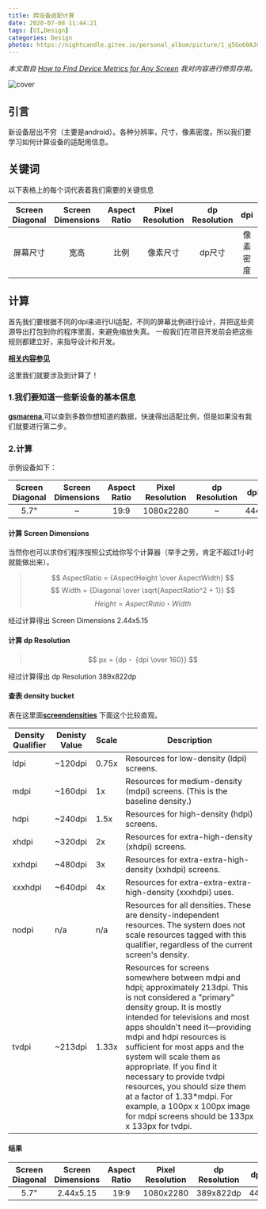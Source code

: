 ```yaml
---
title: 跨设备适配计算
date: 2020-07-08 11:44:21
tags: [UI,Design]
categories: Design
photos: https://nightcandle.gitee.io/personal_album/picture/1_q5Go60AJCvjJan7Yl9i3yw.png
---
```


*本文取自 [How to Find Device Metrics for Any Screen](https://medium.com/google-design/how-to-find-device-metrics-for-any-screen-62b9ad84d097) 我对内容进行修剪存用。*

![cover](https://nightcandle.gitee.io/personal_album/picture/1_q5Go60AJCvjJan7Yl9i3yw.png)

## 引言

新设备层出不穷（主要是android）。各种分辨率，尺寸，像素密度。所以我们要学习如何计算设备的适配用信息。

## 关键词

以下表格上的每个词代表着我们需要的关键信息

| Screen Diagonal | Screen Dimensions | Aspect Ratio | Pixel Resolution | dp Resolution | dpi | Density Bucket | 
| :----: | :----: | :----: | :----: | :----: | :----: | :----: |
| 屏幕尺寸 | 宽高 | 比例 | 像素尺寸 | dp尺寸 | 像素密度 | 适配 |

## 计算

首先我们要根据不同的dpi来进行UI适配，不同的屏幕比例进行设计，并把这些资源导出打包到你的程序里面，来避免缩放失真。
一般我们在项目开发前会把这些规则都建立好，来指导设计和开发。

[**相关内容参见**](https://developer.android.com/training/multiscreen/screendensities)

这里我们就要涉及到计算了！

### 1.我们要知道一些新设备的基本信息
[**gsmarena**](https://www.gsmarena.com/search.php3?),可以查到多数你想知道的数据，快速得出适配比例，但是如果没有我们就要进行第二步。

### 2.计算

示例设备如下：

| Screen Diagonal | Screen Dimensions | Aspect Ratio | Pixel Resolution | dp Resolution | dpi | Density Bucket | 
| :----: | :----: | :----: | :----: | :----: | :----: | :----: |
| 5.7" | ~ | 19:9 | 1080x2280 | ~ | 444 | ~ |

#### 计算 Screen Dimensions

当然你也可以求你们程序按照公式给你写个计算器（举手之劳，肯定不超过1小时就能做出来）。

> $$ AspectRatio = {AspectHeight \over AspectWidth} $$
  $$ Width = {Diagonal \over \sqrt{AspectRatio^2 + 1}} $$
  $$ Height = {AspectRatio・Width} $$

经过计算得出 Screen Dimensions 2.44x5.15

#### 计算 dp Resolution

> $$ px = {dp・ {dpi \over 160}} $$

经过计算得出 dp Resolution 389x822dp

#### 查表 density bucket 

表在这里面[**screendensities**](https://developer.android.com/training/multiscreen/screendensities)
下面这个比较直观。

<!-- Copyright 2020 Google LLC.
   SPDX-License-Identifier: Apache-2.0 -->
| Density Qualifier | Denisty Value | Scale | Description |
| --------------- | ----------------- | ----------------- | ----------------- |
| ldpi | ~120dpi | 0.75x | Resources for low-density (ldpi) screens. |
| mdpi | ~160dpi | 1x | Resources for medium-density (mdpi) screens. (This is the baseline density.) |
| hdpi | ~240dpi | 1.5x | Resources for high-density (hdpi) screens. |
| xhdpi | ~320dpi | 2x | Resources for extra-high-density (xhdpi) screens. |
| xxhdpi | ~480dpi | 3x | Resources for extra-extra-high-density (xxhdpi) screens. |
| xxxhdpi | ~640dpi | 4x | Resources for extra-extra-extra-high-density (xxxhdpi) uses. |
| nodpi | n/a | n/a | Resources for all densities. These are density-independent resources. The system does not scale resources tagged with this qualifier, regardless of the current screen's density. |
| tvdpi | ~213dpi | 1.33x | Resources for screens somewhere between mdpi and hdpi; approximately 213dpi. This is not considered a "primary" density group. It is mostly intended for televisions and most apps shouldn't need it—providing mdpi and hdpi resources is sufficient for most apps and the system will scale them as appropriate. If you find it necessary to provide tvdpi resources, you should size them at a factor of 1.33*mdpi. For example, a 100px x 100px image for mdpi screens should be 133px x 133px for tvdpi. |

#### 结果

| Screen Diagonal | Screen Dimensions | Aspect Ratio | Pixel Resolution | dp Resolution | dpi | Density Bucket | 
| :----: | :----: | :----: | :----: | :----: | :----: | :----: |
| 5.7" | 2.44x5.15 | 19:9 | 1080x2280 | 389x822dp | 444 | XXHDPI |









